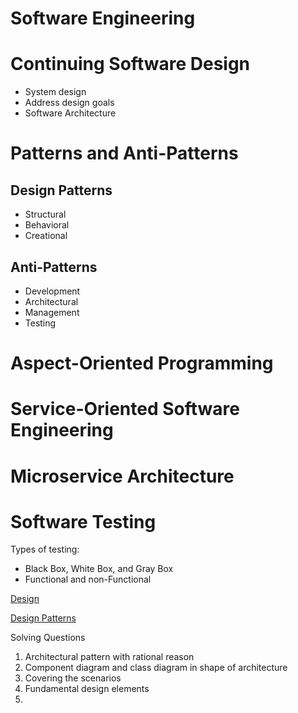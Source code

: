 # Software Engineering

# Continuing Software Design

- System design
- Address design goals
- Software Architecture

# Patterns and Anti-Patterns

## Design Patterns

- Structural
- Behavioral
- Creational

## Anti-Patterns

- Development
- Architectural
- Management
- Testing

# Aspect-Oriented Programming

# Service-Oriented Software Engineering

# Microservice Architecture

# Software Testing

Types of testing: 

- Black Box, White Box, and Gray Box
- Functional and non-Functional

[Design](Software%20Engineering%20223a4de7a57b48e9a6235a18bb0b7d99/Design%207dfad2ecbc7d48b9a985b7992566034d.md)

[Design Patterns](Software%20Engineering%20223a4de7a57b48e9a6235a18bb0b7d99/Design%20Patterns%204b0096bf6394460eab38f82ad6df4f82.md)

Solving Questions

1. Architectural pattern with rational reason
2. Component diagram and class diagram in shape of architecture
3. Covering the scenarios
4. Fundamental design elements
5.